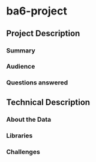 # ba6-project

## Project Description
### Summary

### Audience

### Questions answered

## Technical Description
### About the Data

### Libraries

### Challenges
